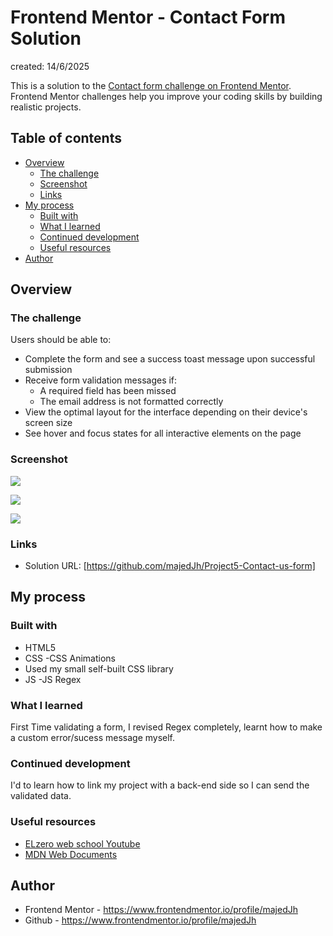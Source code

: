# Frontend Mentor - Contact Form Solution

created: 14/6/2025

This is a solution to the [Contact form challenge on Frontend Mentor](https://www.frontendmentor.io/challenges/contact-form--G-hYlqKJj). Frontend Mentor challenges help you improve your coding skills by building realistic projects.  

## Table of contents

- [Overview](#overview)
  - [The challenge](#the-challenge)
  - [Screenshot](#screenshot)
  - [Links](#links)
- [My process](#my-process)
  - [Built with](#built-with)
  - [What I learned](#what-i-learned)
  - [Continued development](#continued-development)
  - [Useful resources](#useful-resources)
- [Author](#author)

## Overview

### The challenge

Users should be able to:

- Complete the form and see a success toast message upon successful submission
- Receive form validation messages if:
  - A required field has been missed
  - The email address is not formatted correctly
- View the optimal layout for the interface depending on their device's screen size
- See hover and focus states for all interactive elements on the page

### Screenshot

![](./Project%20Screenshots/Screenshot%202025-07-21%20171856.png)

![](./Project%20Screenshots/Screenshot%202025-07-21%20171806.png)

![](./Project%20Screenshots/Screenshot%202025-07-21%20171933.png)


### Links

- Solution URL: [https://github.com/majedJh/Project5-Contact-us-form]

## My process

### Built with

- HTML5
- CSS
-CSS Animations 
- Used my small self-built CSS library
- JS
-JS Regex

### What I learned

First Time validating a form, I revised Regex completely, learnt how to make a custom error/sucess message myself.

### Continued development

I'd to learn how to link my project with a back-end side so I can send the validated data.

### Useful resources

- [ELzero web school Youtube](https://www.youtube.com/@ElzeroWebSchool)
- [MDN Web Documents](https://developer.mozilla.org/en-US/)

## Author

- Frontend Mentor - https://www.frontendmentor.io/profile/majedJh
- Github - https://www.frontendmentor.io/profile/majedJh
